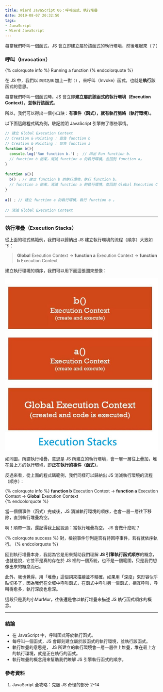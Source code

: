 ```yaml
---
title: Wierd JavaScript 06：呼叫函式、執行堆疊
date: 2019-08-07 20:32:50
tags:
- JavaScript
- Wierd JavaScript
---
```


每當我們呼叫一個函式，JS 會立即建立屬於該函式的執行環境，然後堆起來（？）

<!-- more -->

### 呼叫（Invocation）

{% colorquote info %}
Running a function
{% endcolorquote %}


在 JS 中，我們以 `函式名稱` 加上一對 `()` ，來呼叫（Invoke）函式，也就是**執行**該函式的意思。

每當我們呼叫一個函式時，JS 會立即**建立屬於該函式的執行環境（Execution Context），並執行該函式**。

所以，我們可以得出一個小口訣：**有事件（函式），就有執行脈絡（執行環境）。**

以下面這段程式碼為例，駐記說明 JavaScript 引擎做了哪些事情。

```javascript
// 建立 Global Execution Context
// Creation & Hoisting : 宣告 function b
// Creation & Hoisting : 宣告 function a
function b(){
  console.log('Run function b.') ;　// 印出 Run function b.
  // function b 結束，消滅 function a 的執行環境，並回到 function a。
}

function a(){
  b() ; // 建立 function b 的執行環境，執行 function b。
  // function a 結束，消滅 function a 的執行環境，並回到 Global Execution Context。
}

a() ; // 建立 function a 的執行環境，執行 function a 。

// 消滅 Global Execution Context
```
<hr>

###  執行堆疊（Execution Stacks）

從上面的程式碼範例，我們可以歸納出 JS 建立執行環境的流程（順序）大致如下：

> **Global** Execution Context → **function a** Execution Context → **function b** Execution Context

建立執行環境的順序，我們可以用下面這張圖來想像：

![執行堆疊](./executionStacks.JPG)

如同圖，所謂執行堆疊，意思是 JS 所建立的執行環境，會一層一層往上疊加，堆在最上方的執行環境，即**正在執行的事件（函式）**。

反過來看，從上面的程式碼範例，我們同樣可以歸納出 JS 消滅執行環境的流程（順序）：

{% colorquote info %}
**function b** Execution Context → **function a** Execution Context → **Global** Execution Context  
{% endcolorquote %}


當一個個事件（函式）完成後，JS 消滅執行環境的順序，也會一層一層往下移除，直到執行堆疊為空。

啊！順帶一提，還記得我上回說過：當執行堆疊為空， JS 會做什麼呢？

{% colorquote success %}
對，檢視事件佇列是否有待回呼事件，若有就依序執行。
{% endcolorquote %}

回到執行堆疊本身，我認為它是用來幫助我們理解 **JS 引擎執行函式順序**的概念，也就是說，它並不是真的存在於 JS 裡的一個系統，也不是一個範圍，只是我們想像出來的概念而已。

此外，我也覺得，用「堆疊」這個詞來描繪並不精確，如果用「深度」來形容似乎貼切多了，因為我們在全域中呼叫函式，在函式中呼叫另一個函式，相互呼叫，呼叫得愈多，執行深度也愈深。

這段只是我的小MurMur，往後還是會以執行堆疊來描述 JS 執行函式順序的概念。

<hr>

### 結論
* 在 JavaScript 中，呼叫函式等於執行函式。
* 每呼叫一個函式，JS 會即刻建立屬於該函式的執行環境，並執行該函式。
* 執行堆疊的意思是， JS 所建立的執行環境會一層一層往上堆疊，堆在最上方的執行環境，就是正在執行的函式。
* 執行堆疊的概念用來幫助我們瞭解 JS 引擎執行函式的順序。

### 參考資料
1. JavaScript 全攻略：克服 JS 奇怪的部分 2-14




